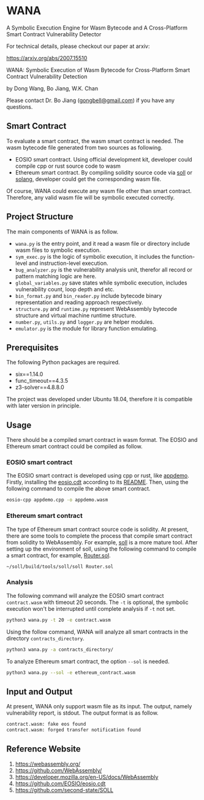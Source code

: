 # WANA
A Symbolic Execution Engine for Wasm Bytecode and A Cross-Platform Smart Contract Vulnerability Detector

For technical details, please checkout our paper at arxiv: 

https://arxiv.org/abs/2007.15510

WANA: Symbolic Execution of Wasm Bytecode for Cross-Platform Smart Contract Vulnerability Detection

by Dong Wang, Bo Jiang, W.K. Chan

Please contact Dr. Bo Jiang (gongbell@gmail.com) if you have any questions. 

## Smart Contract
To evaluate a smart contract, the wasm smart contract is needed. The wasm bytecode file generated from two sources 
as following.

  + EOSIO smart contract. Using official development kit, developer could compile cpp or rust source code to wasm
  + Ethereum smart contract. By compiling solidity source code via [soll](https://github.com/second-state/SOLL) or 
    [solang](https://github.com/hyperledger-labs/solang), developer could get the corresponding wasm file.

Of course, WANA could execute any wasm file other than smart contract. Therefore, any valid wasm file will be 
symbolic executed correctly.

## Project Structure
The main components of WANA is as follow.
  + `wana.py` is the entry point, and it read a wasm file or directory include wasm files to symbolic execution.
  + `sym_exec.py` is the logic of symbolic execution, it includes the function-level and instruction-level execution.
  + `bug_analyzer.py` is the vulnerability analysis unit, therefor all record or pattern matching logic are here.
  + `global_variables.py` save states while symbolic execution, includes vulnerability count, loop depth and etc.
  + `bin_format.py` and `bin_reader.py` include bytecode binary representation and reading approach respectively.
  + `structure.py` and `runtime.py` represent WebAssembly bytecode structure and virtual machine runtime structure.
  + `number.py`, `utils.py` and `logger.py` are helper modules.
  + `emulator.py` is the module for library function emulating.
  
## Prerequisites
The following Python packages are required.
 + six==1.14.0
 + func_timeout==4.3.5
 + z3-solver==4.8.8.0

The project was developed under Ubuntu 18.04, therefore it is compatible with later version in principle.


## Usage
There should be a compiled smart contract in wasm format. The EOSIO and Ethereum smart contract could be 
compiled as follow.

### EOSIO smart contract
The EOSIO smart contract is developed using cpp or rust, like [appdemo](./examples/EOSIO_contracts/appdemo/appdemo.cpp).
Firstly, installing the [eosio.cdt](https://github.com/EOSIO/eosio.cdt) according to its 
[README](https://github.com/EOSIO/eosio.cdt/blob/master/README.md). Then, using the following command to compile the
above smart contract.
```bash
eosio-cpp appdemo.cpp -o appdemo.wasm
```

### Ethereum smart contract
The type of Ethereum smart contract source code is solidity. At present, there are some tools to complete the process
that compile smart contract from solidity to WebAssembly. For example, [soll](https://github.com/second-state/SOLL) is
a more mature tool. After setting up the environment of soll, using the following command to compile a smart contract,
for example, [Router.sol](./examples/Ethereum_contracts/delegatecall_samples/Router.sol).
```bash
~/soll/build/tools/soll/soll Router.sol
```

### Analysis
The following command will analyze the EOSIO smart contract `contract.wasm` with timeout 20 seconds. The `-t` is 
optional, the symbolic execution won't be interrupted until complete analysis if `-t` not set.
```bash
python3 wana.py -t 20 -e contract.wasm
```

Using the follow command, WANA will analyze all smart contracts in the directory `contracts_directory`.
```bash
python3 wana.py -a contracts_directory/
```

To analyze Ethereum smart contract, the option `--sol` is needed.
```bash
python3 wana.py --sol -e ethereum_contract.wasm
```

## Input and Output
At present, WANA only support wasm file as its input. The output, namely vulnerability report, is stdout. The output 
format is as follow.
```bash
contract.wasm: fake eos found
contract.wasm: forged transfer notification found
```

## Reference Website
1. https://webassembly.org/
2. https://github.com/WebAssembly/
3. https://developer.mozilla.org/en-US/docs/WebAssembly
4. https://github.com/EOSIO/eosio.cdt
5. https://github.com/second-state/SOLL
